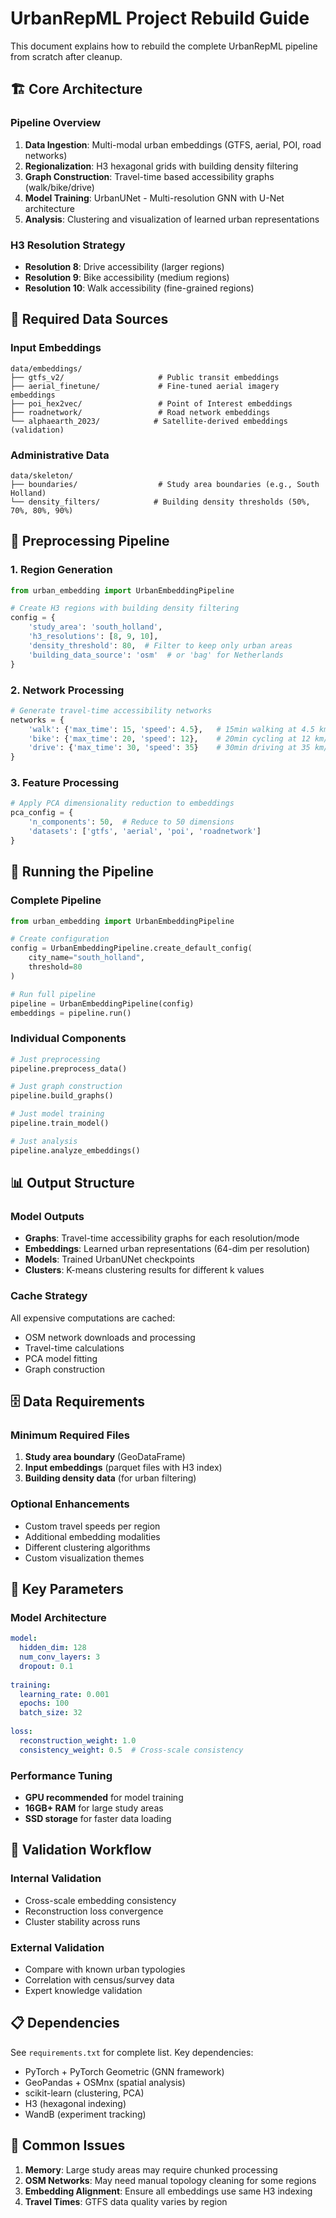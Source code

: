 # UrbanRepML Project Rebuild Guide

This document explains how to rebuild the complete UrbanRepML pipeline from scratch after cleanup.

## 🏗️ Core Architecture

### Pipeline Overview
1. **Data Ingestion**: Multi-modal urban embeddings (GTFS, aerial, POI, road networks)
2. **Regionalization**: H3 hexagonal grids with building density filtering 
3. **Graph Construction**: Travel-time based accessibility graphs (walk/bike/drive)
4. **Model Training**: UrbanUNet - Multi-resolution GNN with U-Net architecture
5. **Analysis**: Clustering and visualization of learned urban representations

### H3 Resolution Strategy
- **Resolution 8**: Drive accessibility (larger regions)
- **Resolution 9**: Bike accessibility (medium regions)  
- **Resolution 10**: Walk accessibility (fine-grained regions)

## 📁 Required Data Sources

### Input Embeddings
```
data/embeddings/
├── gtfs_v2/                     # Public transit embeddings
├── aerial_finetune/             # Fine-tuned aerial imagery embeddings  
├── poi_hex2vec/                 # Point of Interest embeddings
├── roadnetwork/                 # Road network embeddings
└── alphaearth_2023/            # Satellite-derived embeddings (validation)
```

### Administrative Data
```
data/skeleton/
├── boundaries/                  # Study area boundaries (e.g., South Holland)
└── density_filters/            # Building density thresholds (50%, 70%, 80%, 90%)
```

## 🔄 Preprocessing Pipeline

### 1. Region Generation
```python
from urban_embedding import UrbanEmbeddingPipeline

# Create H3 regions with building density filtering
config = {
    'study_area': 'south_holland',
    'h3_resolutions': [8, 9, 10],
    'density_threshold': 80,  # Filter to keep only urban areas
    'building_data_source': 'osm'  # or 'bag' for Netherlands
}
```

### 2. Network Processing  
```python
# Generate travel-time accessibility networks
networks = {
    'walk': {'max_time': 15, 'speed': 4.5},   # 15min walking at 4.5 km/h
    'bike': {'max_time': 20, 'speed': 12},    # 20min cycling at 12 km/h  
    'drive': {'max_time': 30, 'speed': 35}    # 30min driving at 35 km/h
}
```

### 3. Feature Processing
```python
# Apply PCA dimensionality reduction to embeddings
pca_config = {
    'n_components': 50,  # Reduce to 50 dimensions
    'datasets': ['gtfs', 'aerial', 'poi', 'roadnetwork']
}
```

## 🚀 Running the Pipeline

### Complete Pipeline
```python
from urban_embedding import UrbanEmbeddingPipeline

# Create configuration
config = UrbanEmbeddingPipeline.create_default_config(
    city_name="south_holland",
    threshold=80
)

# Run full pipeline
pipeline = UrbanEmbeddingPipeline(config)
embeddings = pipeline.run()
```

### Individual Components
```python
# Just preprocessing
pipeline.preprocess_data()

# Just graph construction  
pipeline.build_graphs()

# Just model training
pipeline.train_model()

# Just analysis
pipeline.analyze_embeddings()
```

## 📊 Output Structure

### Model Outputs
- **Graphs**: Travel-time accessibility graphs for each resolution/mode
- **Embeddings**: Learned urban representations (64-dim per resolution)
- **Models**: Trained UrbanUNet checkpoints
- **Clusters**: K-means clustering results for different k values

### Cache Strategy
All expensive computations are cached:
- OSM network downloads and processing
- Travel-time calculations
- PCA model fitting
- Graph construction

## 🗄️ Data Requirements

### Minimum Required Files
1. **Study area boundary** (GeoDataFrame)
2. **Input embeddings** (parquet files with H3 index)
3. **Building density data** (for urban filtering)

### Optional Enhancements
- Custom travel speeds per region
- Additional embedding modalities
- Different clustering algorithms
- Custom visualization themes

## 🔧 Key Parameters

### Model Architecture
```yaml
model:
  hidden_dim: 128
  num_conv_layers: 3
  dropout: 0.1
  
training:
  learning_rate: 0.001
  epochs: 100
  batch_size: 32
  
loss:
  reconstruction_weight: 1.0
  consistency_weight: 0.5  # Cross-scale consistency
```

### Performance Tuning
- **GPU recommended** for model training
- **16GB+ RAM** for large study areas  
- **SSD storage** for faster data loading

## 🧪 Validation Workflow

### Internal Validation
- Cross-scale embedding consistency
- Reconstruction loss convergence
- Cluster stability across runs

### External Validation  
- Compare with known urban typologies
- Correlation with census/survey data
- Expert knowledge validation

## 📋 Dependencies

See `requirements.txt` for complete list. Key dependencies:
- PyTorch + PyTorch Geometric (GNN framework)
- GeoPandas + OSMnx (spatial analysis)
- scikit-learn (clustering, PCA)
- H3 (hexagonal indexing)
- WandB (experiment tracking)

## 🚨 Common Issues

1. **Memory**: Large study areas may require chunked processing
2. **OSM Networks**: May need manual topology cleaning for some regions
3. **Embedding Alignment**: Ensure all embeddings use same H3 indexing
4. **Travel Times**: GTFS data quality varies by region